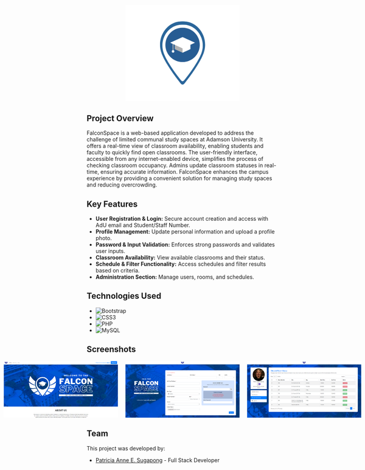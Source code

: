<div align="center">
  <img src="images/homelogo.png" alt="FalconSpace Logo" width="300"/>
</div>

## Project Overview

FalconSpace is a web-based application developed to address the challenge of limited communal study spaces at Adamson University. It offers a real-time view of classroom availability, enabling students and faculty to quickly find open classrooms. The user-friendly interface, accessible from any internet-enabled device, simplifies the process of checking classroom occupancy. Admins update classroom statuses in real-time, ensuring accurate information. FalconSpace enhances the campus experience by providing a convenient solution for managing study spaces and reducing overcrowding.

## Key Features

- **User Registration & Login:** Secure account creation and access with AdU email and Student/Staff Number.
- **Profile Management:** Update personal information and upload a profile photo.
- **Password & Input Validation:** Enforces strong passwords and validates user inputs.
- **Classroom Availability:** View available classrooms and their status.
- **Schedule & Filter Functionality:** Access schedules and filter results based on criteria.
- **Administration Section:** Manage users, rooms, and schedules.

## Technologies Used
- ![Bootstrap](https://img.shields.io/badge/bootstrap-%238511FA.svg?style=for-the-badge&logo=bootstrap&logoColor=white)
- ![CSS3](https://img.shields.io/badge/css3-%231572B6.svg?style=for-the-badge&logo=css3&logoColor=white)
- ![PHP](https://img.shields.io/badge/php-%23777BB4.svg?style=for-the-badge&logo=php&logoColor=white)
- ![MySQL](https://img.shields.io/badge/mysql-4479A1.svg?style=for-the-badge&logo=mysql&logoColor=white)

## Screenshots

<div style="display: flex; justify-content: center;">
  <img src="screenshots/index.png" alt="Index" width="300" style="margin: 0 10px;"/>
  <img src="screenshots/signin.png" alt="SignIn" width="300" style="margin: 0 10px;"/>
  <img src="screenshots/signup.png" alt="SignUp" width="300" style="margin: 0 10px;"/>
  <img src="screenshots/client_roomstatus.png" alt="Client" width="300" style="margin: 0 10px;"/>
  <img src="screenshots/admin_schedule.png" alt="Admin" width="300" style="margin: 0 10px;"/>
</div>

## Team

This project was developed by:

- [Patricia Anne E. Sugapong](https://github.com/PatriciaSugapong) - Full Stack Developer

